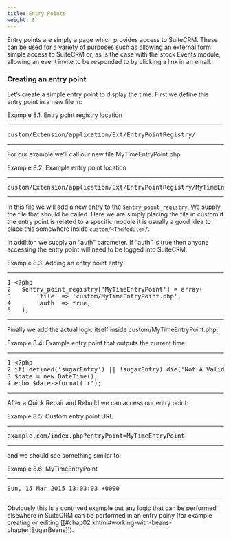 ```yaml
---
title: Entry Points
weight: 8
---
```


Entry points are simply a page which provides access to SuiteCRM. These
can be used for a variety of purposes such as allowing an external form
simple access to SuiteCRM or, as is the case with the stock Events
module, allowing an event invite to be responded to by clicking a link
in an email.

### Creating an entry point

Let’s create a simple entry point to display the time. First we define
this entry point in a new file in:

<div class="code-block">

Example 8.1: Entry point registry location

------------------------------------------------------------------------

<div class="highlight">

<pre>custom/Extension/application/Ext/EntryPointRegistry/</pre>

</div>

------------------------------------------------------------------------

</div>

For our example we’ll call our new file MyTimeEntryPoint.php

<div class="code-block">

Example 8.2: Example entry point location

------------------------------------------------------------------------

<div class="highlight">

<pre>custom/Extension/application/Ext/EntryPointRegistry/MyTimeEntryPoint.php</pre>

</div>

------------------------------------------------------------------------

</div>

In this file we will add a new entry to the
<code>\$entry\_point\_registry</code>. We supply the file that should be
called. Here we are simply placing the file in custom if the entry point
is related to a specific module it is usually a good idea to place this
somewhere inside <code>custom/&lt;TheModule&gt;/</code>.

In addition we supply an “auth” parameter. If “auth” is true then anyone
accessing the entry point will need to be logged into SuiteCRM.

<div class="code-block">

Example 8.3: Adding an entry point entry

------------------------------------------------------------------------

<div class="highlight">

<pre>1 &lt;?php
2   $entry_point_registry['MyTimeEntryPoint'] = array(
3       'file' =&gt; 'custom/MyTimeEntryPoint.php',
4       'auth' =&gt; true,
5   );</pre>

</div>

------------------------------------------------------------------------

</div>

Finally we add the actual logic itself inside
custom/MyTimeEntryPoint.php:

<div class="code-block">

Example 8.4: Example entry point that outputs the current time

------------------------------------------------------------------------

<div class="highlight">

<pre>1 &lt;?php
2 if(!defined('sugarEntry') || !sugarEntry) die('Not A Valid Entry Point');
3 $date = new DateTime();
4 echo $date-&gt;format('r');</pre>

</div>

------------------------------------------------------------------------

</div>

After a Quick Repair and Rebuild we can access our entry point:

<div class="code-block">

Example 8.5: Custom entry point URL

------------------------------------------------------------------------

<div class="highlight">

<pre>example.com/index.php?entryPoint=MyTimeEntryPoint</pre>

</div>

------------------------------------------------------------------------

</div>

and we should see something similar to:

<div class="code-block">

Example 8.6: MyTimeEntryPoint

------------------------------------------------------------------------

<div class="highlight">

<pre>Sun, 15 Mar 2015 13:03:03 +0000</pre>

</div>

------------------------------------------------------------------------

</div>

Obviously this is a contrived example but any logic that can be
performed elsewhere in SuiteCRM can be performed in an entry poiny (for
example creating or editing
\[\[\#chap02.xhtml\#working-with-beans-chapter|SugarBeans\]\]).

</div>
